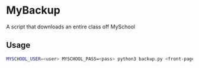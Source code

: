 # MyBackup
A script that downloads an entire class off MySchool

## Usage
```sh
MYSCHOOL_USER=<user> MYSCHOOL_PASS=<pass> python3 backup.py <front-page url>
```
